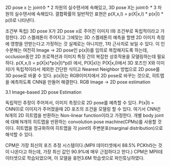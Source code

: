 2D pose x 는 joint수 * 2 차원의 실수텐서에 속해있고, 3D pose X는 joint수 * 3 차원의 실수텐서에 속해있다.
결합확률의 일반적인 표현은 p(X,x,I) = p(X|x,I) * p(x|I) * p(I)로 나타낸다.

조건부 독립) 3D pose X가 2D pose x로 주어진 이미지 I와 조건부로 독립적이라고 가정한다. 2D 스켈레톤이 주어지고 그에맞는 3D 스켈레톤의 예측을 할땐 2D 이미지 측정에 영향을 안받는다고 가정하는 것
실제로는 아니지만, 1차 근사치로 보일 수 있다. 이 인수분해는 여전히 Image -> 2D pose인 p(x|I)를 임의로 복잡해지도록 하는데, occlusion동안 2D 프로젝션과 이미지 특징 간의 복잡한 상호작용을 모델링하는데 필요하다.
 p(X,x,I) = p(X|x)*p(x|I)*p(I) 에서, P(X|x)는 P(X|x,I)에서 3D 포즈인 X와 이미지I가 독립적이라서 제외한 간단한 식이고 Nearest Neighbor 방법으로 2D pose를 3D pose로 바꿀 수 있다. 
 p(x|I)는 RGB이미지에서 2D pose로 바꾸는 것으로, 히트맵을 예측하도록 CNN을 만들어 해결한다.
RGB Image -> 2D pose estimation

3.1 Image-based 2D pose Estimation

독립적인 추정이 주어져서, 이미지 측정으로 2D pose를 예측할 수 있다. P(x|I) = CNN(I)로 이미지가 주어졌을때 2D 포즈의 조건을 모델링 할 수 있다. 여기서 CNN은 N개의 2D 히트맵을 반환하는 Non-linear function이라고 가정한다.
개별 body joint에 대해 N개의 히트맵을 반환하는 convolution pose machine(CPMs)를 사용할 것이다. 히트맵을 정규화하여 히트맵을 각 joint의 주변분포(marginal distribution)으로 해석할 수 있다.

CPM은 가장 최신의 포즈 추정 시스템이다.(MPII 데이터셋에서 88.5% PCKh라는 것이 나온다고 하는데, 가장 최신 값인 90.9%에 매우 근접하다고 한다.) CPM은 MPII데이터셋으로 학습되었으며, 이 모델을 휴먼3.6M 학습셋으로 파인튜닝하였다.
